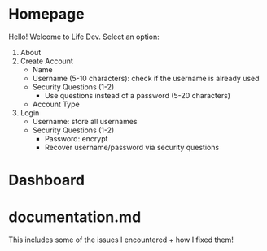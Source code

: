 # Homepage
Hello! Welcome to Life Dev. Select an option:
1. About
2. Create Account
    - Name
    - Username (5-10 characters): check if the username is already used
    - Security Questions (1-2)
        - Use questions instead of a password (5-20 characters)
    - Account Type
3. Login
    - Username: store all usernames
    - Security Questions (1-2)
        - Password: encrypt
        - Recover username/password via security questions

# Dashboard

# documentation.md
This includes some of the issues I encountered + how I fixed them!